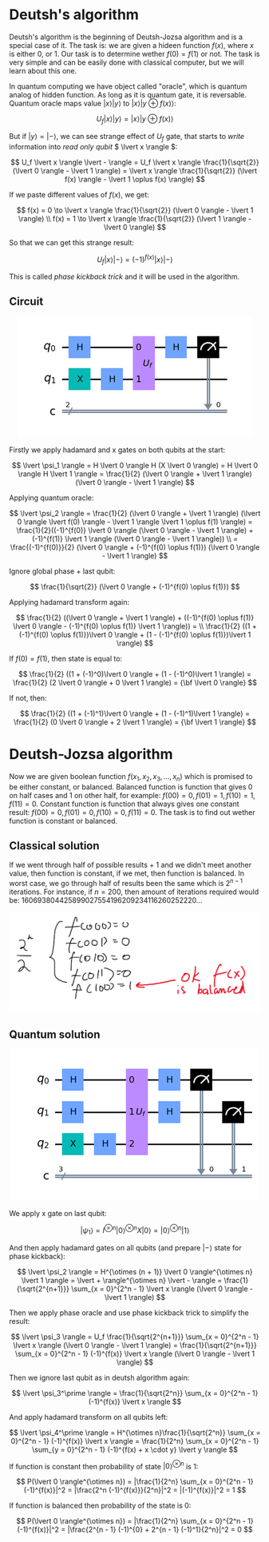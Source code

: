 # Deutsh's algorithm
Deutsh's algorithm is the beginning of Deutsh-Jozsa algorithm and is a special case of it. The task is: we are given a hideen function $f(x)$, where $x$ is either $0$, or $1$. Our task is to determine wether $f(0) = f(1)$ or not. The task is very simple and can be easily done with classical computer, but we will learn about this one.

In quantum computing we have object called "oracle", which is quantum analog of hidden function. As long as it is quantum gate, it is reversable. Quantum oracle maps value $\lvert x \rangle\lvert y \rangle$ to $\lvert x \rangle \lvert y \oplus f(x) \rangle$:

$$
U_f \lvert x \rangle \lvert y \rangle = \lvert x \rangle \lvert y \oplus f(x) \rangle
$$

But if $\lvert y \rangle = \lvert - \rangle$, we can see strange effect of $U_f$ gate, that starts to <i>write</i> information into <i>read only qubit</i> $ \lvert x \rangle $:

$$
U_f \lvert x \rangle \lvert - \rangle = U_f \lvert x \rangle \frac{1}{\sqrt{2}} (\lvert 0 \rangle - \lvert 1 \rangle) = \lvert x \rangle \frac{1}{\sqrt{2}} (\lvert f(x) \rangle - \lvert 1 \oplus f(x) \rangle)
$$

If we paste different values of $f(x)$, we get:

$$
f(x) = 0 \to \lvert x \rangle \frac{1}{\sqrt{2}} (\lvert 0 \rangle - \lvert 1 \rangle) \\
f(x) = 1 \to \lvert x \rangle \frac{1}{\sqrt{2}} (\lvert 1 \rangle - \lvert 0 \rangle)
$$

So that we can get this strange result:

$$
U_f \lvert x \rangle \lvert - \rangle = (-1)^{f(x)} \lvert x \rangle \lvert - \rangle
$$

This is called <i>phase kickback trick</i> and it will be used in the algorithm.

## Circuit

<p align="center"><img src="circuit.png"></p>

Firstly we apply hadamard and x gates on both qubits at the start:

$$
\lvert \psi_1 \rangle = H \lvert 0 \rangle H (X \lvert 0 \rangle) = H \lvert 0 \rangle H \lvert 1 \rangle = \frac{1}{2} (\lvert 0 \rangle + \lvert 1 \rangle) (\lvert 0 \rangle - \lvert 1 \rangle)
$$

Applying quantum oracle:

$$
\lvert \psi_2 \rangle = \frac{1}{2} (\lvert 0 \rangle + \lvert 1 \rangle) (\lvert 0 \rangle \lvert f(0) \rangle - \lvert 1 \rangle \lvert 1 \oplus f(1) \rangle) = \frac{1}{2}((-1)^{f(0)} \lvert 0 \rangle (\lvert 0 \rangle - \lvert 1 \rangle) + (-1)^{f(1)} \lvert 1 \rangle (\lvert 0 \rangle - \lvert 1 \rangle)) \\
= \frac{(-1)^{f(0)}}{2} (\lvert 0 \rangle + (-1)^{f(0) \oplus f(1)}) (\lvert 0 \rangle - \lvert 1 \rangle)
$$

Ignore global phase + last qubit:

$$
\frac{1}{\sqrt{2}} (\lvert 0 \rangle + (-1)^{f(0) \oplus f(1)})
$$

Applying hadamard transform again:

$$
\frac{1}{2} ((\lvert 0 \rangle + \lvert 1 \rangle) + ((-1)^{f(0) \oplus f(1)} \lvert 0 \rangle - (-1)^{f(0) \oplus f(1)} \lvert 1 \rangle)) = \\
\frac{1}{2} ((1 + (-1)^{f(0) \oplus f(1)})\lvert 0 \rangle + (1 - (-1)^{f(0) \oplus f(1)})\lvert 1 \rangle)
$$

If $f(0) = f(1)$, then state is equal to:

$$
\frac{1}{2} ((1 + (-1)^0)\lvert 0 \rangle + (1 - (-1)^0)\lvert 1 \rangle) =
\frac{1}{2} (2 \lvert 0 \rangle + 0 \lvert 1 \rangle) = {\bf \lvert 0 \rangle}
$$

If not, then:

$$
\frac{1}{2} ((1 + (-1)^1)\lvert 0 \rangle + (1 - (-1)^1)\lvert 1 \rangle) =
\frac{1}{2} (0 \lvert 0 \rangle + 2 \lvert 1 \rangle) = {\bf \lvert 1 \rangle}
$$

# Deutsh-Jozsa algorithm
Now we are given boolean function $f(x_1, x_2, x_3, ..., x_n)$ which is promised to be either constant, or balanced. Balanced function is function that gives 0 on half cases and 1 on other half, for example: $f(00) = 0, f(01) = 1, f(10) = 1, f(11) = 0$. Constant function is function that always gives one constant result: $f(00) = 0, f(01) = 0, f(10) = 0, f(11) = 0$. The task is to find out wether function is constant or balanced.

## Classical solution

If we went through half of possible results + 1 and we didn't meet another value, then function is constant, if we met, then function is balanced. In worst case, we go through half of results been the same which is $2^{n - 1}$ iterations. For instance, if $n = 200$, then amount of iterations required would be: 160693804425899027554196209234116260252220...
<p align="center"><img src="image2.png"></p>

## Quantum solution

<p align="center"><img src="circuit2.png"></p>

We apply x gate on last qubit:

$$ \lvert \psi_1 \rangle = I^{\otimes n} \lvert 0 \rangle^{\otimes n} X \lvert 0 \rangle =  \lvert 0 \rangle^{\otimes n} \lvert 1 \rangle $$

And then apply hadamard gates on all qubits (and prepare $\lvert - \rangle$ state for phase kickback):

$$ \lvert \psi_2 \rangle = H^{\otimes (n + 1)} \lvert 0 \rangle^{\otimes n} \lvert 1 \rangle = \lvert + \rangle^{\otimes n} \lvert - \rangle = \frac{1}{\sqrt{2^{n+1}}} \sum_{x = 0}^{2^n - 1} \lvert x \rangle (\lvert 0 \rangle - \lvert 1 \rangle) $$

Then we apply phase oracle and use phase kickback trick to simplify the result:

$$ \lvert \psi_3 \rangle = U_f \frac{1}{\sqrt{2^{n+1}}} \sum_{x = 0}^{2^n - 1} \lvert x \rangle (\lvert 0 \rangle - \lvert 1 \rangle) = \frac{1}{\sqrt{2^{n+1}}} \sum_{x = 0}^{2^n - 1} (-1)^{f(x)} \lvert x \rangle (\lvert 0 \rangle - \lvert 1 \rangle) $$

Then we ignore last qubit as in deutsh algorithm again:

$$ \lvert \psi_3^\prime \rangle = \frac{1}{\sqrt{2^n}} \sum_{x = 0}^{2^n - 1} (-1)^{f(x)} \lvert x \rangle $$

And apply hadamard transform on all qubits left:

$$ \lvert \psi_4^\prime \rangle = H^{\otimes n}\frac{1}{\sqrt{2^n}} \sum_{x = 0}^{2^n - 1} (-1)^{f(x)} \lvert x \rangle = \frac{1}{2^n} \sum_{x = 0}^{2^n - 1} \sum_{y = 0}^{2^n - 1} (-1)^{f(x) + x \cdot y} \lvert y \rangle $$

If function is constant then probability of state $\lvert 0 \rangle^{\otimes n}$ is 1:

$$
P(\lvert 0 \rangle^{\otimes n}) = |\frac{1}{2^n} \sum_{x = 0}^{2^n - 1}(-1)^{f(x)}|^2 = |\frac{2^n (-1)^{f(x)}}{2^n}|^2 = |(-1)^{f(x)}|^2 = 1
$$

If function is balanced then probability of the state is 0:

$$
P(\lvert 0 \rangle^{\otimes n}) = |\frac{1}{2^n} \sum_{x = 0}^{2^n - 1}(-1)^{f(x)}|^2 = |\frac{2^{n - 1} (-1)^{0} + 2^{n - 1} (-1)^1}{2^n}|^2 = 0
$$